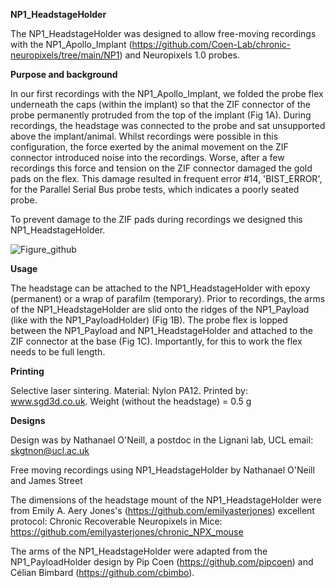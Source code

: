 **NP1_HeadstageHolder**

The NP1_HeadstageHolder was designed to allow free-moving recordings with the NP1_Apollo_Implant (https://github.com/Coen-Lab/chronic-neuropixels/tree/main/NP1) and Neuropixels 1.0 probes.

**Purpose and background**

In our first recordings with the NP1_Apollo_Implant, we folded the probe flex underneath the caps (within the implant) so that the ZIF connector of the probe permanently protruded from the top of the implant (Fig 1A). During recordings, the headstage was connected to the probe and sat unsupported above the implant/animal. Whilst recordings were possible in this configuration, the force exerted by the animal movement on the ZIF connector introduced noise into the recordings. Worse, after a few recordings this force and tension on the ZIF connector damaged the gold pads on the flex. This damage resulted in frequent error #14, 'BIST_ERROR', for the Parallel Serial Bus probe tests, which indicates a poorly seated probe.
  
To prevent damage to the ZIF pads during recordings we designed this NP1_HeadstageHolder.  

![Figure_github](https://github.com/NathanaelONeill/Apollo_Implant_Modifications/assets/94172541/5feb5479-5040-4a93-9992-617a45e0eeae)

**Usage**

The headstage can be attached to the NP1_HeadstageHolder with epoxy (permanent) or a wrap of parafilm (temporary). Prior to recordings, the arms of the NP1_HeadstageHolder are slid onto the ridges of the NP1_Payload (like with the NP1_PayloadHolder) (Fig 1B). The probe flex is lopped between the NP1_Payload and NP1_HeadstageHolder and attached to the ZIF connector at the base (Fig 1C). Importantly, for this to work the flex needs to be full length.

**Printing**

Selective laser sintering. Material: Nylon PA12. Printed by: www.sgd3d.co.uk. Weight (without the headstage) = 0.5 g

**Designs**

Design was by Nathanael O'Neill, a postdoc in the Lignani lab, UCL email: skgtnon@ucl.ac.uk

Free moving recordings using NP1_HeadstageHolder by Nathanael O'Neill and James Street
  
The dimensions of the headstage mount of the NP1_HeadstageHolder were from Emily A. Aery Jones's (https://github.com/emilyasterjones) excellent protocol: Chronic Recoverable Neuropixels in Mice: https://github.com/emilyasterjones/chronic_NPX_mouse
  
The arms of the NP1_HeadstageHolder were adapted from the NP1_PayloadHolder design by Pip Coen (https://github.com/pipcoen) and Célian Bimbard (https://github.com/cbimbo).
